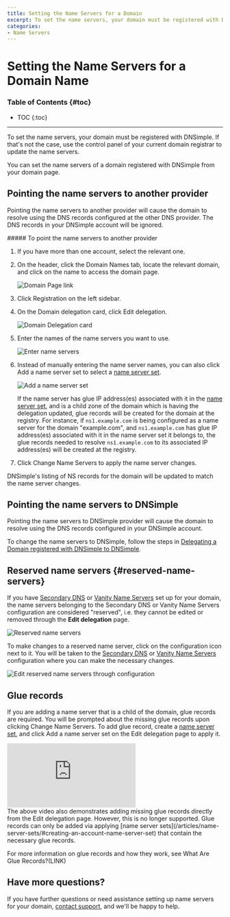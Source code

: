 ```yaml
---
title: Setting the Name Servers for a Domain
excerpt: To set the name servers, your domain must be registered with DNSimple. If it's not, use the control panel of your current domain registrar to update the name servers.
categories:
- Name Servers
---
```


# Setting the Name Servers for a Domain Name

### Table of Contents {#toc}

* TOC
{:toc}

---

To set the name servers, your domain must be registered with DNSimple. If that's not the case, use the control panel of your current domain registrar to update the name servers.

You can set the name servers of a domain registered with DNSimple from your domain page.

## Pointing the name servers to another provider

Pointing the name servers to another provider will cause the domain to resolve using the DNS records configured at the other DNS provider. The DNS records in your DNSimple account will be ignored.

<div class="section-steps" markdown="1">
##### To point the name servers to another provider

1.  If you have more than one account, select the relevant one.
1.  On the header, click the <label>Domain Names</label> tab, locate the relevant domain, and click on the name to access the domain page.

    ![Domain Page link](/files/domains-domain-link.png)

1.  Click <label>Registration</label> on the left sidebar.
1.  On the Domain delegation card, click <label>Edit delegation</label>.

    ![Domain Delegation card](/files/domain-delegation-card.png)

1.  Enter the names of the name servers you want to use.

    ![Enter name servers](/files/complete-name-server-change.png)

1. Instead of manually entering the name server names, you can also click <label>Add a name server set</label> to select a [name server set](/articles/name-server-sets/).

    ![Add a name server set](/files/domain-delegation-add-name-server-set.png)

   If the name server has glue IP address(es) associated with it in the [name server set](/articles/name-server-sets/), and is a child zone of the domain which is having the delegation updated, glue records will be created for the domain at the registry. For instance, if `ns1.example.com` is being configured as a name server for the domain "example.com", and `ns1.example.com` has glue IP address(es) associated with it in the name server set it belongs to, the glue records needed to resolve `ns1.example.com` to its associated IP address(es) will be created at the registry.

1. Click <label>Change Name Servers</label> to apply the name server changes.

</div>

<info>
DNSimple's listing of NS records for the domain will be updated to match the name server changes.
</info>

## Pointing the name servers to DNSimple

Pointing the name servers to DNSimple provider will cause the domain to resolve using the DNS records configured in your DNSimple account.

To change the name servers to DNSimple, follow the steps in [Delegating a Domain registered with DNSimple to DNSimple](/articles/delegating-dnsimple-registered/).

## Reserved name servers {#reserved-name-servers}

If you have [Secondary DNS](/articles/secondary-dns/) or [Vanity Name Servers](/articles/vanity-nameservers/) set up for your domain, the name servers belonging to the Secondary DNS or Vanity Name Servers configuration are considered "reserved", i.e. they cannot be edited or removed through the **Edit delegation** page.

![Reserved name servers](/files/reserved-name-servers.png)

To make changes to a reserved name server, click on the configuration icon next to it. You will be taken to the [Secondary DNS](/articles/secondary-dns/) or [Vanity Name Servers](/articles/vanity-nameservers/) configuration where you can make the necessary changes.

![Edit reserved name servers through configuration](/files/reserved-name-servers-edit-configuration.png)

## Glue records

If you are adding a name server that is a child of the domain, glue records are required. You will be prompted about the missing glue records upon clicking <label>Change Name Servers</label>. To add glue record, create a [name server set](/articles/name-server-sets/#creating-an-account-name-server-set), and click <label>Add a name server set</label> on the <label>Edit delegation</label> page to apply it.

<div class="mb4 aspect-ratio aspect-ratio--16x9 z-0">
  <iframe loading="lazy" src="https://www.youtube.com/embed/m_RaPIRNxFs?rel=0&modestbranding=1&cc_load_policy=1&cc_lang_pref=en" class="aspect-ratio--object" frameborder="0" allow="accelerometer; autoplay; clipboard-write; encrypted-media; gyroscope; picture-in-picture" allowfullscreen=""></iframe>
</div>

<info>
The above video also demonstrates adding missing glue records directly from the Edit delegation page. However, this is no longer supported. Glue records can only be added via applying [name server sets](/articles/name-server-sets/#creating-an-account-name-server-set) that contain the necessary glue records.
</info>

For more information on glue records and how they work, see What Are Glue Records?(LINK)

## Have more questions?

If you have further questions or need assistance setting up name servers for your domain, [contact support](https://dnsimple.com/feedback), and we'll be happy to help.

